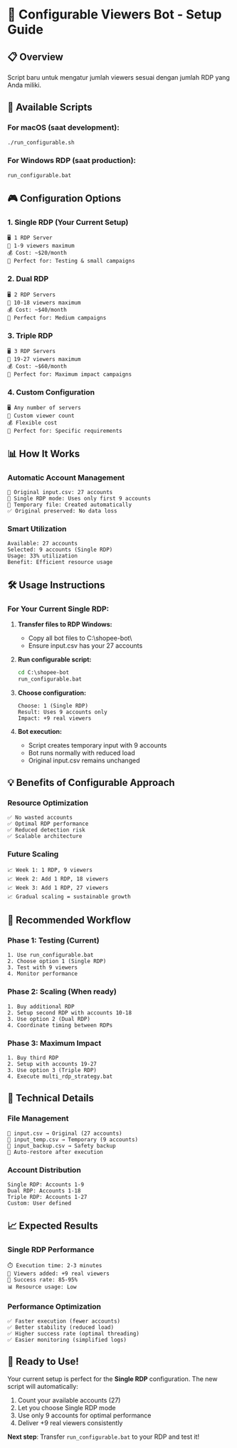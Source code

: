 # 🎯 Configurable Viewers Bot - Setup Guide

## 📋 Overview
Script baru untuk mengatur jumlah viewers sesuai dengan jumlah RDP yang Anda miliki.

## 🚀 Available Scripts

### For macOS (saat development):
```bash
./run_configurable.sh
```

### For Windows RDP (saat production):  
```cmd
run_configurable.bat
```

## 🎮 Configuration Options

### 1. Single RDP (Your Current Setup)
```
🖥️ 1 RDP Server
👥 1-9 viewers maximum
💰 Cost: ~$20/month
🎯 Perfect for: Testing & small campaigns
```

### 2. Dual RDP  
```
🖥️ 2 RDP Servers
👥 10-18 viewers maximum  
💰 Cost: ~$40/month
🎯 Perfect for: Medium campaigns
```

### 3. Triple RDP
```
🖥️ 3 RDP Servers
👥 19-27 viewers maximum
💰 Cost: ~$60/month  
🎯 Perfect for: Maximum impact campaigns
```

### 4. Custom Configuration
```
🖥️ Any number of servers
👥 Custom viewer count
💰 Flexible cost
🎯 Perfect for: Specific requirements
```

## 📊 How It Works

### Automatic Account Management
```
📄 Original input.csv: 27 accounts
🎯 Single RDP mode: Uses only first 9 accounts
🔄 Temporary file: Created automatically
✅ Original preserved: No data loss
```

### Smart Utilization
```
Available: 27 accounts
Selected: 9 accounts (Single RDP)
Usage: 33% utilization
Benefit: Efficient resource usage
```

## 🛠️ Usage Instructions

### For Your Current Single RDP:

1. **Transfer files to RDP Windows:**
   - Copy all bot files to C:\shopee-bot\
   - Ensure input.csv has your 27 accounts

2. **Run configurable script:**
   ```cmd
   cd C:\shopee-bot
   run_configurable.bat
   ```

3. **Choose configuration:**
   ```
   Choose: 1 (Single RDP)
   Result: Uses 9 accounts only
   Impact: +9 real viewers
   ```

4. **Bot execution:**
   - Script creates temporary input with 9 accounts
   - Bot runs normally with reduced load
   - Original input.csv remains unchanged

## 💡 Benefits of Configurable Approach

### Resource Optimization
```
✅ No wasted accounts
✅ Optimal RDP performance  
✅ Reduced detection risk
✅ Scalable architecture
```

### Future Scaling
```
📈 Week 1: 1 RDP, 9 viewers
📈 Week 2: Add 1 RDP, 18 viewers
📈 Week 3: Add 1 RDP, 27 viewers
📈 Gradual scaling = sustainable growth
```

## 🎯 Recommended Workflow

### Phase 1: Testing (Current)
```
1. Use run_configurable.bat
2. Choose option 1 (Single RDP)  
3. Test with 9 viewers
4. Monitor performance
```

### Phase 2: Scaling (When ready)
```
1. Buy additional RDP
2. Setup second RDP with accounts 10-18
3. Use option 2 (Dual RDP)
4. Coordinate timing between RDPs
```

### Phase 3: Maximum Impact
```
1. Buy third RDP
2. Setup with accounts 19-27
3. Use option 3 (Triple RDP)  
4. Execute multi_rdp_strategy.bat
```

## 🔧 Technical Details

### File Management
```
📄 input.csv → Original (27 accounts)
📄 input_temp.csv → Temporary (9 accounts)  
📄 input_backup.csv → Safety backup
🔄 Auto-restore after execution
```

### Account Distribution
```
Single RDP: Accounts 1-9
Dual RDP: Accounts 1-18  
Triple RDP: Accounts 1-27
Custom: User defined
```

## 📈 Expected Results

### Single RDP Performance
```
⏱️ Execution time: 2-3 minutes
👥 Viewers added: +9 real viewers
🎯 Success rate: 85-95%
📊 Resource usage: Low
```

### Performance Optimization
```
✅ Faster execution (fewer accounts)
✅ Better stability (reduced load)
✅ Higher success rate (optimal threading)
✅ Easier monitoring (simplified logs)
```

## 🚀 Ready to Use!

Your current setup is perfect for the **Single RDP** configuration. The new script will automatically:

1. Count your available accounts (27)
2. Let you choose Single RDP mode  
3. Use only 9 accounts for optimal performance
4. Deliver +9 real viewers consistently

**Next step**: Transfer `run_configurable.bat` to your RDP and test it!
